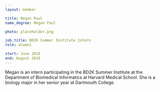 ```yaml
---
layout: member

title: Megan Paul
name_degree: Megan Paul

photo: placeholder.png

job_title: BD2K Summer Institute Intern
role: alumni

start: June 2016
end: August 2016
---
```

Megan is an intern participating in the BD2K Summer Institute at the Department of Biomedical Informatics at Harvard Medical School. She is a biology major in her senior year at Dartmouth College.